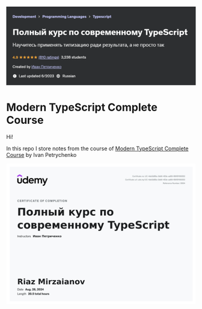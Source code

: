 ![MasterHead](./head.png)

# Modern TypeScript Complete Course

Hi!

In this repo I store notes from the course of [Modern TypeScript Complete Course](https://www.udemy.com/course/modern_typescript/) by Ivan Petrychenko

![MasterHead](./certificate.png)
